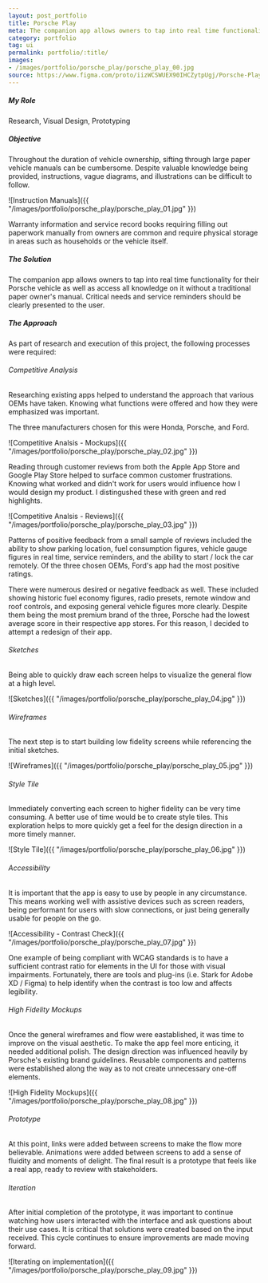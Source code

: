 ```yaml
---
layout: post_portfolio
title: Porsche Play
meta: The companion app allows owners to tap into real time functionality for their Porsche vehicle as well as access all knowledge on it without a traditional paper owner's manual.
category: portfolio
tag: ui
permalink: portfolio/:title/
images: 
- /images/portfolio/porsche_play/porsche_play_00.jpg
source: https://www.figma.com/proto/iizWCSWUEX90IHCZytpUgj/Porsche-Play?node-id=2%3A2&scaling=scale-down
---
```


##### My Role

Research, Visual Design, Prototyping

##### Objective

Throughout the duration of vehicle ownership, sifting through large paper vehicle manuals can be cumbersome. Despite valuable knowledge being provided, instructions, vague diagrams, and illustrations can be difficult to follow. 

![Instruction Manuals]({{ "/images/portfolio/porsche_play/porsche_play_01.jpg" }})

Warranty information and service record books requiring filling out paperwork manually from owners are common and require physical storage in areas such as households or the vehicle itself.

##### The Solution

The companion app allows owners to tap into real time functionality for their Porsche vehicle as well as access all knowledge on it without a traditional paper owner's manual. Critical needs and service reminders should be clearly presented to the user.

##### The Approach

As part of research and execution of this project, the following processes were required:

###### Competitive Analysis

Researching existing apps helped to understand the approach that various OEMs have taken. Knowing what functions were offered and how they were emphasized was important.

The three manufacturers chosen for this were Honda, Porsche, and Ford.

![Competitive Analsis - Mockups]({{ "/images/portfolio/porsche_play/porsche_play_02.jpg" }})

Reading through customer reviews from both the Apple App Store and Google Play Store helped to surface common customer frustrations. Knowing what worked and didn't work for users would influence how I would design my product. I distingushed these with green and red highlights.

![Competitive Analsis - Reviews]({{ "/images/portfolio/porsche_play/porsche_play_03.jpg" }})

Patterns of positive feedback from a small sample of reviews included the ability to show parking location, fuel consumption figures, vehicle gauge figures in real time, service reminders, and the ability to start / lock the car remotely. Of the three chosen OEMs, Ford's app had the most positive ratings.

There were numerous desired or negative feedback as well. These included showing historic fuel economy figures, radio presets, remote window and roof controls, and exposing general vehicle figures more clearly. Despite them being the most premium brand of the three, Porsche had the lowest average score in their respective app stores. For this reason, I decided to attempt a redesign of their app.

###### Sketches

Being able to quickly draw each screen helps to visualize the general flow at a high level.

![Sketches]({{ "/images/portfolio/porsche_play/porsche_play_04.jpg" }})

###### Wireframes

The next step is to start building low fidelity screens while referencing the initial sketches.

![Wireframes]({{ "/images/portfolio/porsche_play/porsche_play_05.jpg" }})

###### Style Tile

Immediately converting each screen to higher fidelity can be very time consuming. A better use of time would be to create style tiles. This exploration helps to more quickly get a feel for the design direction in a more timely manner.

![Style Tile]({{ "/images/portfolio/porsche_play/porsche_play_06.jpg" }})

###### Accessibility

It is important that the app is easy to use by people in any circumstance. This means working well with assistive devices such as screen readers, being performant for users with slow connections, or just being generally usable for people on the go.

![Accessibility - Contrast  Check]({{ "/images/portfolio/porsche_play/porsche_play_07.jpg" }})

One example of being compliant with WCAG standards is to have a sufficient contrast ratio for elements in the UI for those with visual impairments. Fortunately, there are tools and plug-ins (i.e. Stark for Adobe XD / Figma) to help identify when the contrast is too low and affects legibility.

###### High Fidelity Mockups

Once the general wireframes and flow were eastablished, it was time to improve on the visual aesthetic. To make the app feel more enticing, it needed additional polish. The design direction was influenced heavily by Porsche's existing brand guidelines. Reusable components and patterns were established along the way as to not create unnecessary one-off elements.

![High Fidelity Mockups]({{ "/images/portfolio/porsche_play/porsche_play_08.jpg" }})

###### Prototype

At this point, links were added between screens to make the flow more believable. Animations were added between screens to add a sense of fluidity and moments of delight. The final result is a prototype that feels like a real app, ready to review with stakeholders.

###### Iteration

After initial completion of the prototype, it was important to continue watching how users interacted with the interface and ask questions about their use cases. It is critical that solutions were created based on the input received. This cycle continues to ensure improvements are made moving forward.

![Iterating on implementation]({{ "/images/portfolio/porsche_play/porsche_play_09.jpg" }})